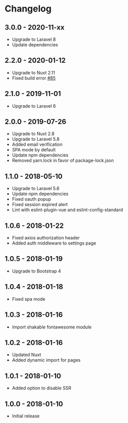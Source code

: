 # Changelog

## 3.0.0 - 2020-11-xx

- Upgrade to Laravel 8
- Update dependencies

## 2.2.0 - 2020-01-12

- Upgrade to Nuxt 2.11
- Fixed build error [#85](https://github.com/cretueusebiu/laravel-nuxt/pull/85)

## 2.1.0 - 2019-11-01

- Upgrade to Laravel 6

## 2.0.0 - 2019-07-26

- Upgrade to Nuxt 2.8
- Upgrade to Laravel 5.8
- Added email verification
- SPA mode by default
- Update npm dependencies
- Removed yarn.lock in favor of package-lock.json

## 1.1.0 - 2018-05-10

- Upgrade to Laravel 5.6
- Update npm dependencies
- Fixed oauth popup
- Fixed session expired alert
- Lint with eslint-plugin-vue and eslint-config-standard

## 1.0.6 - 2018-01-22

- Fixed axios authorization header
- Added auth middleware to settings page

## 1.0.5 - 2018-01-19

- Upgrade to Bootstrap 4

## 1.0.4 - 2018-01-18

- Fixed spa mode

## 1.0.3 - 2018-01-16

- Import shakable fontawesome module

## 1.0.2 - 2018-01-16

- Updated Nuxt
- Added dynamic import for pages

## 1.0.1 - 2018-01-10

- Added option to disable SSR

## 1.0.0 - 2018-01-10

- Initial release
